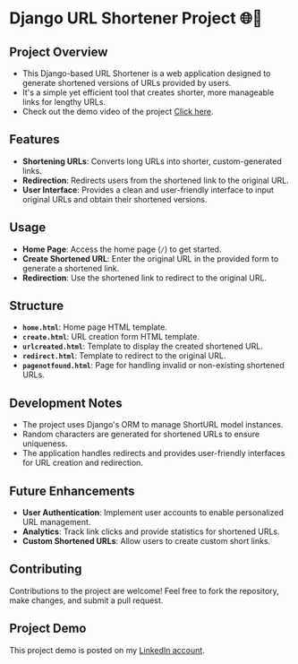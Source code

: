 # Django URL Shortener Project 🌐🔗

## Project Overview

- This Django-based URL Shortener is a web application designed to generate shortened versions of URLs provided by users.
- It's a simple yet efficient tool that creates shorter, more manageable links for lengthy URLs.
- Check out the demo video of the project [Click here](https://www.linkedin.com/posts/sivabalanv10_pythondevelopment-urlshortener-codeclauseinternship-activity-7133410003222241280-g9f1?utm_source=share&utm_medium=member_desktop).


## Features

- **Shortening URLs**: Converts long URLs into shorter, custom-generated links.
- **Redirection**: Redirects users from the shortened link to the original URL.
- **User Interface**: Provides a clean and user-friendly interface to input original URLs and obtain their shortened versions.


## Usage
- **Home Page**: Access the home page (`/`) to get started.
- **Create Shortened URL**: Enter the original URL in the provided form to generate a shortened link.
- **Redirection**: Use the shortened link to redirect to the original URL.

## Structure
- **`home.html`**: Home page HTML template.
- **`create.html`**: URL creation form HTML template.
- **`urlcreated.html`**: Template to display the created shortened URL.
- **`redirect.html`**: Template to redirect to the original URL.
- **`pagenotfound.html`**: Page for handling invalid or non-existing shortened URLs.

## Development Notes
- The project uses Django's ORM to manage ShortURL model instances.
- Random characters are generated for shortened URLs to ensure uniqueness.
- The application handles redirects and provides user-friendly interfaces for URL creation and redirection.

## Future Enhancements

- **User Authentication**: Implement user accounts to enable personalized URL management.
- **Analytics**: Track link clicks and provide statistics for shortened URLs.
- **Custom Shortened URLs**: Allow users to create custom short links.

## Contributing

Contributions to the project are welcome! Feel free to fork the repository, make changes, and submit a pull request.


 ## Project Demo
 
This project demo is posted on my [LinkedIn account](https://www.linkedin.com/posts/sivabalanv10_pythondevelopment-urlshortener-codeclauseinternship-activity-7133410003222241280-g9f1?utm_source=share&utm_medium=member_desktop).
